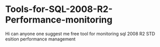 Tools-for-SQL-2008-R2-Performance-monitoring
============================================

Hi can anyone one suggest me free tool for monitoring sql 2008 R2 STD esition performance management